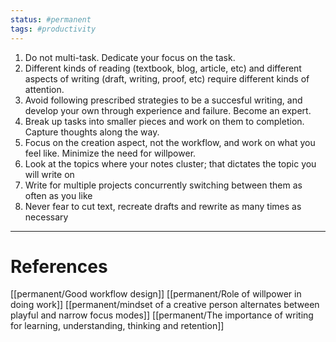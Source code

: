 ```yaml
---
status: #permanent
tags: #productivity 
---
```


1. Do not multi-task. Dedicate your focus on the task.
2. Different kinds of reading (textbook, blog, article, etc) and different aspects of writing (draft, writing, proof, etc) require different kinds of attention.
3. Avoid following prescribed strategies to be a succesful writing, and develop your own through experience and failure. Become an expert.
4. Break up tasks into smaller pieces and work on them to completion. Capture thoughts along the way.
5. Focus on the creation aspect, not the workflow, and work on what you feel like. Minimize the need for willpower.
6. Look at the topics where your notes cluster; that dictates the topic you will write on
7. Write for multiple projects concurrently switching between them as often as you like
8. Never fear to cut text, recreate drafts and rewrite as many times as necessary

---
# References

[[permanent/Good workflow design]]
[[permanent/Role of willpower in doing work]]
[[permanent/mindset of a creative person alternates between playful and narrow focus modes]]
[[permanent/The importance of writing for learning, understanding, thinking and retention]] 